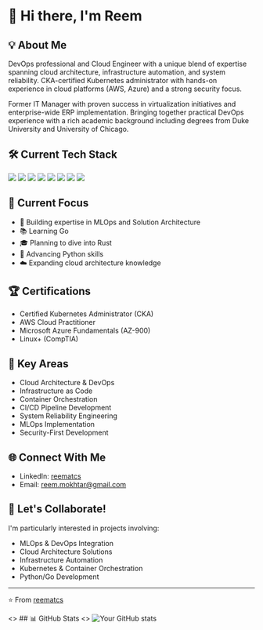 # 👋 Hi there, I'm Reem

## 💡 About Me
DevOps professional and Cloud Engineer with a unique blend of expertise spanning cloud architecture, infrastructure automation, and system reliability. CKA-certified Kubernetes administrator with hands-on experience in cloud platforms (AWS, Azure) and a strong security focus.

Former IT Manager with proven success in virtualization initiatives and enterprise-wide ERP implementation. Bringing together practical DevOps experience with a rich academic background including degrees from Duke University and University of Chicago.

## 🛠️ Current Tech Stack
![](https://img.shields.io/badge/Container-Kubernetes-informational?style=flat&logo=kubernetes&logoColor=white&color=2bbc8a)
![](https://img.shields.io/badge/Cloud-AWS-informational?style=flat&logo=amazon-aws&logoColor=white&color=2bbc8a)
![](https://img.shields.io/badge/Cloud-Azure-informational?style=flat&logo=microsoft-azure&logoColor=white&color=2bbc8a)
![](https://img.shields.io/badge/IaC-Terraform-informational?style=flat&logo=terraform&logoColor=white&color=2bbc8a)
![](https://img.shields.io/badge/CI/CD-Jenkins-informational?style=flat&logo=jenkins&logoColor=white&color=2bbc8a)
![](https://img.shields.io/badge/Config-Ansible-informational?style=flat&logo=ansible&logoColor=white&color=2bbc8a)
![](https://img.shields.io/badge/Code-Python-informational?style=flat&logo=python&logoColor=white&color=2bbc8a)
![](https://img.shields.io/badge/Code-Go-informational?style=flat&logo=go&logoColor=white&color=2bbc8a)

## 🎯 Current Focus
- 🔨 Building expertise in MLOps and Solution Architecture
- 📚 Learning Go
- 🎓 Planning to dive into Rust
- 🐍 Advancing Python skills
- ☁️ Expanding cloud architecture knowledge

## 🏆 Certifications
- Certified Kubernetes Administrator (CKA)
- AWS Cloud Practitioner
- Microsoft Azure Fundamentals (AZ-900)
- Linux+ (CompTIA)

## 💼 Key Areas
- Cloud Architecture & DevOps
- Infrastructure as Code
- Container Orchestration
- CI/CD Pipeline Development
- System Reliability Engineering
- MLOps Implementation
- Security-First Development

## 🌐 Connect With Me
- LinkedIn: [reematcs](https://www.linkedin.com/in/reematcs)
- Email: reem.mokhtar@gmail.com

## 🤝 Let's Collaborate!
I'm particularly interested in projects involving:
- MLOps & DevOps Integration
- Cloud Architecture Solutions
- Infrastructure Automation
- Kubernetes & Container Orchestration
- Python/Go Development

---
⭐️ From [reematcs](https://github.com/reematcs)


<> ## 📊 GitHub Stats
<> ![Your GitHub stats](https://github-readme-stats.vercel.app/api?username=reematcs&show_icons=true&theme=dracula)

